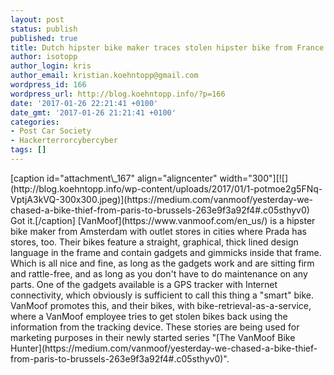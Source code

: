```yaml
---
layout: post
status: publish
published: true
title: Dutch hipster bike maker traces stolen hipster bike from France to Belgium
author: isotopp
author_login: kris
author_email: kristian.koehntopp@gmail.com
wordpress_id: 166
wordpress_url: http://blog.koehntopp.info/?p=166
date: '2017-01-26 22:21:41 +0100'
date_gmt: '2017-01-26 21:21:41 +0100'
categories:
- Post Car Society
- Hackerterrorcybercyber
tags: []
---
```

<p>[caption id="attachment\_167" align="aligncenter" width="300"][![](http://blog.koehntopp.info/wp-content/uploads/2017/01/1-potmoe2g5FNq-VptjA3kVQ-300x300.jpeg)](https://medium.com/vanmoof/yesterday-we-chased-a-bike-thief-from-paris-to-brussels-263e9f3a92f4#.c05sthyv0) Got it.[/caption] [VanMoof](https://www.vanmoof.com/en_us/) is a hipster bike maker from Amsterdam with outlet stores in cities where Prada has stores, too.<!--more--> Their bikes feature a straight, graphical, thick lined design language in the frame and contain gadgets and gimmicks inside that frame. Which is all nice and fine, as long as the gadgets work and are sitting firm and rattle-free, and as long as you don't have to do maintenance on any parts. One of the gadgets available is a GPS tracker with Internet connectivity, which obviously is sufficient to call this thing a "smart" bike. VanMoof promotes this, and their bikes, with bike-retrieval-as-a-service, where a VanMoof employee tries to get stolen bikes back using the information from the tracking device. These stories are being used&nbsp;for marketing purposes in their newly started series "[The VanMoof Bike Hunter](https://medium.com/vanmoof/yesterday-we-chased-a-bike-thief-from-paris-to-brussels-263e9f3a92f4#.c05sthyv0)".</p>
